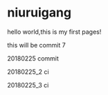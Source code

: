 # niuruigang

hello world,this is my first pages!

this will be commit 7

20180225 commit

20180225_2 ci

20180225_3 ci